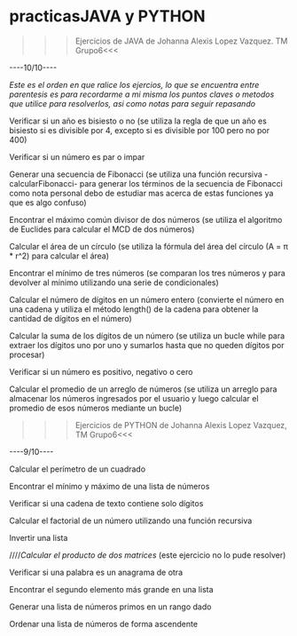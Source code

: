 # practicasJAVA y PYTHON

>>>Ejercicios de JAVA de Johanna Alexis Lopez Vazquez. TM Grupo6<<<

----10/10----

*Este es el orden en que ralice los ejercios, lo que se encuentra entre parentesis es para recordarme a mi misma los puntos claves o metodos que utilice para resolverlos, asi como notas para seguir repasando* 

Verificar si un año es bisiesto o no (se utiliza la regla de que un año es bisiesto si es divisible por 4, excepto si es divisible por 100 pero no por 400)

Verificar si un número es par o impar 

Generar una secuencia de Fibonacci (se utiliza una función recursiva -calcularFibonacci- para generar los términos de la secuencia de Fibonacci como nota personal debo de estudiar mas acerca de estas funciones ya que es algo confuso)

Encontrar el máximo común divisor de dos números (se utiliza el algoritmo de Euclides para calcular el MCD de dos números)

Calcular el área de un círculo (se utiliza la fórmula del área del círculo (A = π * r^2) para calcular el área)

Encontrar el mínimo de tres números (se comparan los tres números y para devolver al mínimo utilizando una serie de condicionales)

Calcular el número de dígitos en un número entero (convierte el número en una cadena y utiliza el método length() de la cadena para obtener la cantidad de dígitos en el número)

Calcular la suma de los dígitos de un número (se utiliza un bucle while para extraer los dígitos uno por uno y sumarlos hasta que no queden dígitos por procesar)

Verificar si un número es positivo, negativo o cero 

Calcular el promedio de un arreglo de números (se utiliza un arreglo para almacenar los números ingresados por el usuario y luego calcular el promedio de esos números mediante un bucle)

>>>Ejercicios de PYTHON de Johanna Alexis Lopez Vazquez, TM Grupo6<<<

----9/10----

Calcular el perímetro de un cuadrado

Encontrar el mínimo y máximo de una lista de números

Verificar si una cadena de texto contiene solo dígitos

Calcular el factorial de un número utilizando una función recursiva

Invertir una lista

////*Calcular el producto de dos matrices* (este ejercicio no lo pude resolver)

Verificar si una palabra es un anagrama de otra

Encontrar el segundo elemento más grande en una lista

Generar una lista de números primos en un rango dado

Ordenar una lista de números de forma ascendente



